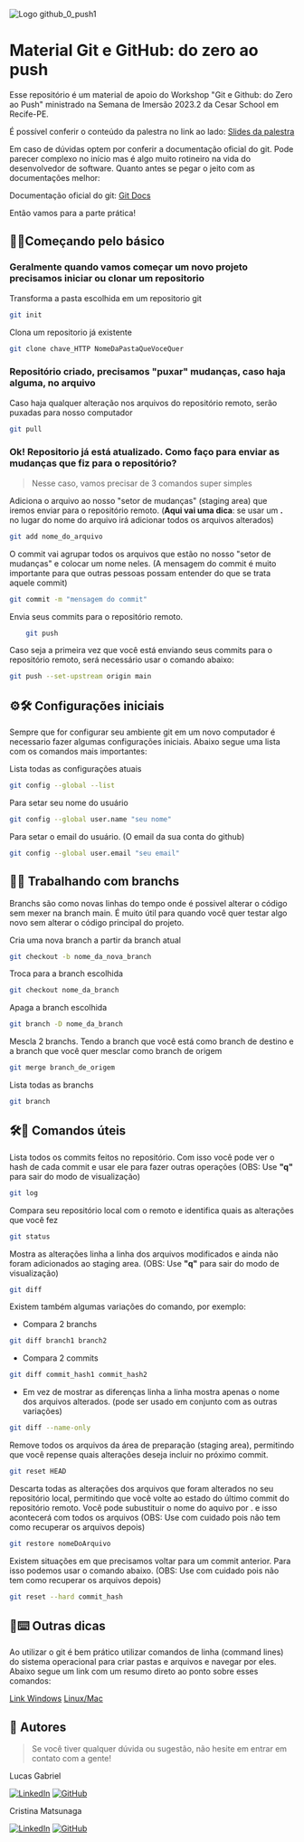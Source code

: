 ![Logo github_0_push1](https://github.com/Criismnaga/SI-WorkshopGitGithub-2023.2/assets/114539692/fccf0649-bd3d-4653-8d02-af611fb074c3) <!-- markdownlint-disable MD041 -->

# Material Git e GitHub: do zero ao push

Esse repositório é um material de apoio do Workshop "Git e Github: do Zero ao Push" ministrado na Semana de Imersão 2023.2 da Cesar School em Recife-PE.

É possível conferir o conteúdo da palestra no link ao lado: [Slides da palestra](https://www.canva.com/design/DAFq4wix2Hw/0xtt40B6VSb9itnp6E8SSg/view?utm_content=DAFq4wix2Hw&utm_campaign=designshare&utm_medium=link&utm_source=publishsharelink)

Em caso de dúvidas optem por conferir a documentação oficial do git. Pode parecer complexo no início mas é algo muito rotineiro na vida do desenvolvedor de software. Quanto antes se pegar o jeito com as documentações melhor:

Documentação oficial do git: [Git Docs](https://git-scm.com/doc)

Então vamos para a parte prática!

## 📁🐙Começando pelo básico

### Geralmente quando vamos começar um novo projeto precisamos iniciar ou clonar um repositorio

Transforma a pasta escolhida em um repositorio git

```bash
git init
```

Clona um repositorio já existente

```bash
git clone chave_HTTP NomeDaPastaQueVoceQuer
 ```

### Repositório criado, precisamos "puxar" mudanças, caso haja alguma, no arquivo

Caso haja qualquer alteração nos arquivos do repositório remoto, serão puxadas para nosso computador

```bash
git pull
```

### Ok! Repositorio já está atualizado. Como faço para enviar as mudanças que fiz para o repositório?

> Nesse caso, vamos precisar de 3 comandos super simples

Adiciona o arquivo ao nosso "setor de mudanças" (staging area) que iremos enviar para o repositório remoto. (**Aqui vai uma dica**: se usar um **.** no lugar do nome do arquivo irá adicionar todos os arquivos alterados)

```bash
git add nome_do_arquivo
```

O commit vai agrupar todos os arquivos que estão no nosso "setor de mudanças" e colocar um nome neles. (A mensagem do commit é muito importante para que outras pessoas possam entender do que se trata aquele commit)

```bash
git commit -m "mensagem do commit"
```

Envia seus commits para o repositório remoto.

```bash
    git push
```

Caso seja a primeira vez que você está enviando seus commits para o repositório remoto, será necessário usar o comando abaixo:

```bash
git push --set-upstream origin main
```

## ⚙️🛠️ Configurações iniciais

Sempre que for configurar seu ambiente git em um novo computador é necessario fazer algumas configurações iniciais. Abaixo segue uma lista com os comandos mais importantes:

Lista todas as configurações atuais

```bash
git config --global --list
```

Para setar seu nome do usuário

```bash
git config --global user.name "seu nome"
```

Para setar o email do usuário. (O email da sua conta do github)

```bash
git config --global user.email "seu email"
```

## 🌿🔀 Trabalhando com branchs

Branchs são como novas linhas do tempo onde é possivel alterar o código sem mexer na branch main. É muito útil para quando você quer testar algo novo sem alterar o código principal do projeto.

Cria uma nova branch a partir da branch atual

```bash
git checkout -b nome_da_nova_branch
```

Troca para a branch escolhida

```bash
git checkout nome_da_branch
```

Apaga a branch escolhida

```bash
git branch -D nome_da_branch
```

Mescla 2 branchs. Tendo a branch que você está como branch de destino e a
branch que você quer mesclar como branch de origem

```bash
git merge branch_de_origem
```

Lista todas as branchs

```bash
git branch
```

## 🛠️📝 Comandos úteis

Lista todos os commits feitos no repositório. Com isso você pode ver o hash de cada commit e usar ele para fazer outras operações (OBS: Use **"q"** para sair do modo de visualização)

```bash
git log
```

Compara seu repositório local com o remoto e identifica quais as alterações que você fez

```bash
git status
```

Mostra as alterações linha a linha dos arquivos modificados e ainda não foram adicionados ao staging area. (OBS: Use **"q"** para sair do modo de visualização)

```bash
git diff
```

Existem também algumas variações do comando, por exemplo:

- Compara 2 branchs

```bash
git diff branch1 branch2
```

- Compara 2 commits

```bash
git diff commit_hash1 commit_hash2
```

- Em vez de mostrar as diferenças linha a linha mostra apenas o nome dos arquivos alterados. (pode ser usado em conjunto com as outras variações)

```bash
git diff --name-only
```

Remove todos os arquivos da área de preparação (staging area), permitindo que você repense quais alterações deseja incluir no próximo commit.

```bash
git reset HEAD
```

Descarta todas as alterações dos arquivos que foram alterados no seu repositório local, permitindo que você volte ao estado do último commit do repositório remoto. Você pode subustituir o nome do aquivo por . e isso acontecerá com todos os arquivos (OBS: Use com cuidado pois não tem como recuperar os arquivos depois)

```bash
git restore nomeDoArquivo
```

Existem situações em que precisamos voltar para um commit anterior. Para isso podemos usar o comando abaixo. (OBS: Use com cuidado pois não tem como recuperar os arquivos depois)

```bash
git reset --hard commit_hash
```

## 📝⌨️ Outras dicas

Ao utilizar o git é bem prático utilizar comandos de linha (command lines) do sistema operacional para criar pastas e arquivos e navegar por eles. Abaixo segue um link com um resumo direto ao ponto sobre esses comandos:

[Link Windows](https://www.digitalcitizen.life/command-prompt-how-use-basic-commands/)
[Linux/Mac](https://ubuntu.com/tutorials/command-line-for-beginners#1-overview)

## 👥 Autores

> Se você tiver qualquer dúvida ou sugestão, não hesite em entrar em contato com a gente!

Lucas Gabriel

[![LinkedIn](https://img.shields.io/badge/linkedin-%230077B5.svg?style=for-the-badge&logo=linkedin&logoColor=white)](https://www.linkedin.com/in/lucasgdbs/)  [![GitHub](https://img.shields.io/badge/github-%23121011.svg?style=for-the-badge&logo=github&logoColor=white)](https://github.com/LucasGdBS)

Cristina Matsunaga

[![LinkedIn](https://img.shields.io/badge/linkedin-%230077B5.svg?style=for-the-badge&logo=linkedin&logoColor=white)](https://www.linkedin.com/in/cristina-matsunaga/) [![GitHub](https://img.shields.io/badge/github-%23121011.svg?style=for-the-badge&logo=github&logoColor=white)](https://github.com/Criismnaga)
